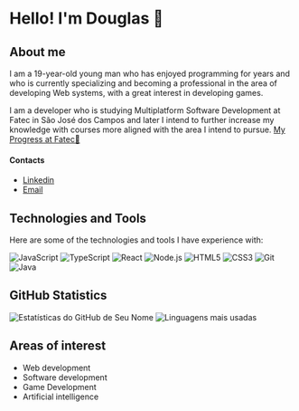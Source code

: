 # Hello! I'm Douglas 👋

## About me
I am a 19-year-old young man who has enjoyed programming for years and who is currently specializing and becoming a professional in the area of ​​developing Web systems, with a great interest in developing games.

I am a developer who is studying Multiplatform Software Development at Fatec in São José dos Campos and later I intend to further increase my knowledge with courses more aligned with the area I intend to pursue. [My Progress at Fatec🔗](https://github.com/DouglasMedeiros1/My_Projects_At_Fatec)

#### Contacts
- [Linkedin](https://www.linkedin.com/in/douglas-ferrini-medeiros-02b735270/)
- [Email](mailto:douglas.medeiros_1@outlook.com)

## Technologies and Tools
Here are some of the technologies and tools I have experience with:

![JavaScript](https://img.shields.io/badge/-JavaScript-F7DF1E?style=flat&logo=javascript&color=00695c&logoColor=white)
![TypeScript](https://img.shields.io/badge/-TypeScript-007ACC?style=flat&logo=typescript&color=00695c&logoColor=white)
![React](https://img.shields.io/badge/-React-61DAFB?style=flat&logo=react&color=00695c&logoColor=white)
![Node.js](https://img.shields.io/badge/-Node.js-339933?style=flat&logo=node.js&color=00695c&logoColor=white)
![HTML5](https://img.shields.io/badge/-HTML5-E34F26?style=flat&logo=html5&color=00695c&logoColor=white)
![CSS3](https://img.shields.io/badge/-CSS3-1572B6?style=flat&logo=css3&color=00695c&logoColor=white)
![Git](https://img.shields.io/badge/-Git-F05032?style=flat&logo=git&color=00695c&logoColor=white)
![Java](https://img.shields.io/badge/-Java-007396?style=flat&logo=java&color=00695c&logoColor=white)

## GitHub Statistics
![Estatísticas do GitHub de Seu Nome](https://github-readme-stats.vercel.app/api?username=DouglasMedeiros1&show_icons=true&hide=contribs,prs&cache_seconds=86400&theme=vue-dark&card_width=545)
![Linguagens mais usadas](https://github-readme-stats.vercel.app/api/top-langs/?username=DouglasMedeiros1&show_icons=true&hide=contribs,prs&cache_seconds=86400&theme=vue-dark&card_width=545)


## Areas of interest
- Web development
- Software development
- Game Development
- Artificial intelligence

